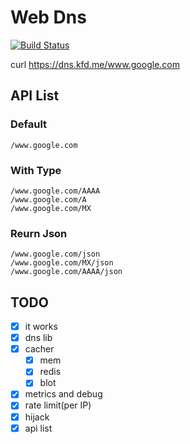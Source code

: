# Web Dns

[![Build Status](https://travis-ci.org/wrfly/web-dns.svg?branch=master)](https://travis-ci.org/wrfly/web-dns)

curl https://dns.kfd.me/www.google.com

## API List

### Default

```text
/www.google.com
```

### With Type

```text
/www.google.com/AAAA
/www.google.com/A
/www.google.com/MX
```

### Reurn Json

```text
/www.google.com/json
/www.google.com/MX/json
/www.google.com/AAAA/json
```

## TODO

- [x] it works
- [x] dns lib
- [x] cacher
    - [x] mem
    - [x] redis
    - [x] blot
- [x] metrics and debug
- [x] rate limit(per IP)
- [x] hijack
- [x] api list